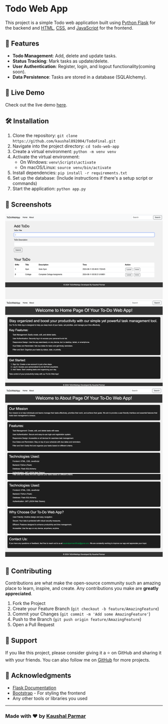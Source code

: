 # Todo Web App

This project is a simple Todo web application built using [Python Flask](https://flask.palletsprojects.com/) for the backend and [HTML](https://developer.mozilla.org/en-US/docs/Web/HTML), [CSS](https://developer.mozilla.org/en-US/docs/Web/CSS), and [JavaScript](https://developer.mozilla.org/en-US/docs/Web/JavaScript) for the frontend.

## 🚀 Features

- **Todo Management**: Add, delete and update tasks.
- **Status Tracking**: Mark tasks as update/delete.
- **User Authentication**: Register, login, and logout functionality(coming soon).
- **Data Persistence**: Tasks are stored in a database (SQLAlchemy).

## 🎯 Live Demo

Check out the live demo [here](https://todo-webapp-kaushal.vercel.app/). 

## 🛠️ Installation

1. Clone the repository: `git clone https://github.com/kaushal892004/TodoFinal.git`
2. Navigate into the project directory: `cd todo-web-app`
3. Create a virtual environment: `python -m venv venv`
4. Activate the virtual environment:
   - On Windows: `venv\Scripts\activate`
   - On macOS/Linux: `source venv/bin/activate`
5. Install dependencies: `pip install -r requirements.txt`
6. Set up the database: (Include instructions if there's a setup script or commands)
7. Start the application: `python app.py`

## 🎨 Screenshots

![Screenshot 1](Images/Screenshot%201.png)
![Screenshot 2](Images/Screenshot%202.png)
![Screenshot 3](Images/Screenshot%203.png)
![Screenshot 4](Images/Screenshot%204.png)



## 🤝 Contributing

Contributions are what make the open-source community such an amazing place to learn, inspire, and create. Any contributions you make are **greatly appreciated**.

1. Fork the Project
2. Create your Feature Branch (`git checkout -b feature/AmazingFeature`)
3. Commit your Changes (`git commit -m 'Add some AmazingFeature'`)
4. Push to the Branch (`git push origin feature/AmazingFeature`)
5. Open a Pull Request

## 🙌 Support

If you like this project, please consider giving it a ⭐ on GitHub and sharing it with your friends. You can also follow me on [GitHub](https://github.com/yourusername) for more projects.


## 📢 Acknowledgments

- [Flask Documentation](https://flask.palletsprojects.com/)
- [Bootstrap](https://getbootstrap.com/) - For styling the frontend
- Any other tools or libraries you used

---

### Made with ❤️ by [Kaushal Parmar](https://github.com/kaushal892004)
